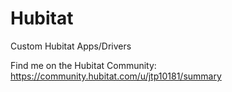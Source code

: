 # Hubitat
Custom Hubitat Apps/Drivers

Find me on the Hubitat Community:  
https://community.hubitat.com/u/jtp10181/summary
